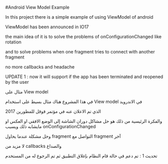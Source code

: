 #Android View Model Example


In this project there is a simple example of using ViewModel of android

ViewModel has been announced in IO17

the main idea of it is to solve the problems of onConfigurationChanged like rotation

and to solve problems when one fragment tries to connect with another fragment

no more callbacks and headache

UPDATE 1 :
now it will support if the app has been terminated and reopened by the user


مثال على View model

في هذا المشروع هناك مثال بسيط على استخدام View model في الاندرويد

الذي تم الاعلان عنه في مؤتمر قوقل للمطورين 2017

والفكرة الرئيسية من ذلك هو حل مشاكل دوران الشاشة إلى الوضع الافقي او العكس او مايشابه ذلك ويسبب onConfigurationChanged

وحل مشكلة عندما يحاول fragment التواصل مع fragment آخر

لا مزيد من callbacks والصداع

تحديث 1 : 
تم دعم في حالة قام النظام بإغلاق التطبيق ثم تم الرجوع له من المستخدم
